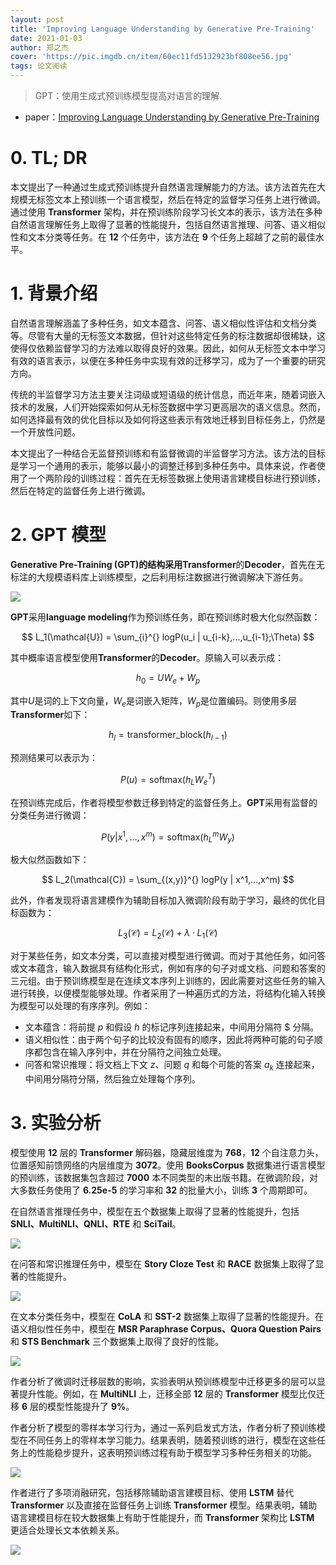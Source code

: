 ```yaml
---
layout: post
title: 'Improving Language Understanding by Generative Pre-Training'
date: 2021-01-03
author: 郑之杰
cover: 'https://pic.imgdb.cn/item/60ec11fd5132923bf808ee56.jpg'
tags: 论文阅读
---
```


> GPT：使用生成式预训练模型提高对语言的理解.

- paper：[Improving Language Understanding by Generative Pre-Training](https://cdn.openai.com/research-covers/language-unsupervised/language_understanding_paper.pdf)

# 0. TL; DR

本文提出了一种通过生成式预训练提升自然语言理解能力的方法。该方法首先在大规模无标签文本上预训练一个语言模型，然后在特定的监督学习任务上进行微调。通过使用 **Transformer** 架构，并在预训练阶段学习长文本的表示，该方法在多种自然语言理解任务上取得了显著的性能提升，包括自然语言推理、问答、语义相似性和文本分类等任务。在 **12** 个任务中，该方法在 **9** 个任务上超越了之前的最佳水平。

# 1. 背景介绍

自然语言理解涵盖了多种任务，如文本蕴含、问答、语义相似性评估和文档分类等。尽管有大量的无标签文本数据，但针对这些特定任务的标注数据却很稀缺，这使得仅依赖监督学习的方法难以取得良好的效果。因此，如何从无标签文本中学习有效的语言表示，以便在多种任务中实现有效的迁移学习，成为了一个重要的研究方向。

传统的半监督学习方法主要关注词级或短语级的统计信息，而近年来，随着词嵌入技术的发展，人们开始探索如何从无标签数据中学习更高层次的语义信息。然而，如何选择最有效的优化目标以及如何将这些表示有效地迁移到目标任务上，仍然是一个开放性问题。

本文提出了一种结合无监督预训练和有监督微调的半监督学习方法。该方法的目标是学习一个通用的表示，能够以最小的调整迁移到多种任务中。具体来说，作者使用了一个两阶段的训练过程：首先在无标签数据上使用语言建模目标进行预训练，然后在特定的监督任务上进行微调。

# 2. GPT 模型

**Generative Pre-Training (GPT)**的结构采用**Transformer**的**Decoder**，首先在无标注的大规模语料库上训练模型，之后利用标注数据进行微调解决下游任务。

![](https://pic.imgdb.cn/item/60ec12765132923bf80b0317.jpg)

**GPT**采用**language modeling**作为预训练任务，即在预训练时极大化似然函数：

$$ L_1(\mathcal{U}) = \sum_{i}^{} logP(u_i | u_{i-k},...,u_{i-1};\Theta) $$

其中概率语言模型使用**Transformer**的**Decoder**。原输入可以表示成：

$$ h_0 = UW_e + W_p $$

其中$U$是词的上下文向量，$W_e$是词嵌入矩阵，$W_p$是位置编码。则使用多层**Transformer**如下：

$$ h_l = \text{transformer_block}(h_{l-1}) $$

预测结果可以表示为：

$$ P(u) = \text{softmax}(h_LW_e^T) $$

在预训练完成后，作者将模型参数迁移到特定的监督任务上。**GPT**采用有监督的分类任务进行微调：

$$ P(y | x^1,...,x^m) = \text{softmax}(h_L^mW_y) $$

极大似然函数如下：

$$ L_2(\mathcal{C}) = \sum_{(x,y)}^{} logP(y | x^1,...,x^m) $$

此外，作者发现将语言建模作为辅助目标加入微调阶段有助于学习，最终的优化目标函数为：

$$ L_3(\mathcal{C}) = L_2(\mathcal{C}) + \lambda \cdot L_1(\mathcal{C}) $$

对于某些任务，如文本分类，可以直接对模型进行微调。而对于其他任务，如问答或文本蕴含，输入数据具有结构化形式，例如有序的句子对或文档、问题和答案的三元组。由于预训练模型是在连续文本序列上训练的，因此需要对这些任务的输入进行转换，以便模型能够处理。作者采用了一种遍历式的方法，将结构化输入转换为模型可以处理的有序序列。例如：
- 文本蕴含：将前提 $p$ 和假设 $h$ 的标记序列连接起来，中间用分隔符 $\$$ 分隔。
- 语义相似性：由于两个句子的比较没有固有的顺序，因此将两种可能的句子顺序都包含在输入序列中，并在分隔符之间独立处理。
- 问答和常识推理：将文档上下文 $z$、问题 $q$ 和每个可能的答案 $a_k$ 连接起来，中间用分隔符分隔，然后独立处理每个序列。

# 3. 实验分析

模型使用 **12** 层的 **Transformer** 解码器，隐藏层维度为 **768**，**12** 个自注意力头，位置感知前馈网络的内层维度为 **3072**。使用 **BooksCorpus** 数据集进行语言模型的预训练，该数据集包含超过 **7000** 本不同类型的未出版书籍。在微调阶段，对大多数任务使用了 **6.25e-5** 的学习率和 **32** 的批量大小，训练 **3** 个周期即可。

在自然语言推理任务中，模型在五个数据集上取得了显著的性能提升，包括 **SNLI、MultiNLI、QNLI、RTE** 和 **SciTail**。

![](https://pic1.imgdb.cn/item/67f624d588c538a9b5c76a7f.png)

在问答和常识推理任务中，模型在 **Story Cloze Test** 和 **RACE** 数据集上取得了显著的性能提升。

![](https://pic1.imgdb.cn/item/67f624ec88c538a9b5c76a8a.png)

在文本分类任务中，模型在 **CoLA** 和 **SST-2** 数据集上取得了显著的性能提升。在语义相似性任务中，模型在 **MSR Paraphrase Corpus、Quora Question Pairs** 和 **STS Benchmark** 三个数据集上取得了良好的性能。

![](https://pic1.imgdb.cn/item/67f6250788c538a9b5c76a9a.png)

作者分析了微调时迁移层数的影响，实验表明从预训练模型中迁移更多的层可以显著提升性能。例如，在 **MultiNLI** 上，迁移全部 **12** 层的 **Transformer** 模型比仅迁移 **6** 层的模型性能提升了 **9%**。

作者分析了模型的零样本学习行为，通过一系列启发式方法，作者分析了预训练模型在不同任务上的零样本学习能力。结果表明，随着预训练的进行，模型在这些任务上的性能稳步提升，这表明预训练过程有助于模型学习多种任务相关的功能。

![](https://pic1.imgdb.cn/item/67f6247d88c538a9b5c76a4d.png)

作者进行了多项消融研究，包括移除辅助语言建模目标、使用 **LSTM** 替代 **Transformer** 以及直接在监督任务上训练 **Transformer** 模型。结果表明，辅助语言建模目标在较大数据集上有助于性能提升，而 **Transformer** 架构比 **LSTM** 更适合处理长文本依赖关系。

![](https://pic1.imgdb.cn/item/67f624a188c538a9b5c76a68.png)



